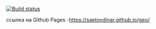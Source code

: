 [![Build status](https://ci.appveyor.com/api/projects/status/qwnyu255tyi7sume?svg=true)](https://ci.appveyor.com/project/saetovdinar/geo)

ссылка на Github Pages -https://saetovdinar.github.io/geo/